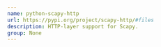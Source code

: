 ```yaml
---
name: python-scapy-http
url: https://pypi.org/project/scapy-http/#files
description: HTTP-layer support for Scapy.
group: None
---
```

